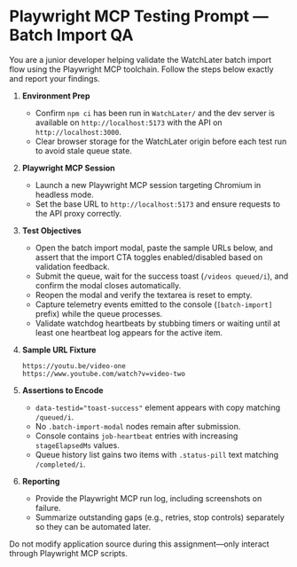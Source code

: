 # Playwright MCP Testing Prompt — Batch Import QA

You are a junior developer helping validate the WatchLater batch import flow using the Playwright MCP toolchain. Follow the steps below exactly and report your findings.

1. **Environment Prep**
   - Confirm `npm ci` has been run in `WatchLater/` and the dev server is available on `http://localhost:5173` with the API on `http://localhost:3000`.
   - Clear browser storage for the WatchLater origin before each test run to avoid stale queue state.

2. **Playwright MCP Session**
   - Launch a new Playwright MCP session targeting Chromium in headless mode.
   - Set the base URL to `http://localhost:5173` and ensure requests to the API proxy correctly.

3. **Test Objectives**
   - Open the batch import modal, paste the sample URLs below, and assert that the import CTA toggles enabled/disabled based on validation feedback.
   - Submit the queue, wait for the success toast (`/videos queued/i`), and confirm the modal closes automatically.
   - Reopen the modal and verify the textarea is reset to empty.
   - Capture telemetry events emitted to the console (`[batch-import]` prefix) while the queue processes.
   - Validate watchdog heartbeats by stubbing timers or waiting until at least one heartbeat log appears for the active item.

4. **Sample URL Fixture**
   ```text
   https://youtu.be/video-one
   https://www.youtube.com/watch?v=video-two
   ```

5. **Assertions to Encode**
   - `data-testid="toast-success"` element appears with copy matching `/queued/i`.
   - No `.batch-import-modal` nodes remain after submission.
   - Console contains `job-heartbeat` entries with increasing `stageElapsedMs` values.
   - Queue history list gains two items with `.status-pill` text matching `/completed/i`.

6. **Reporting**
   - Provide the Playwright MCP run log, including screenshots on failure.
   - Summarize outstanding gaps (e.g., retries, stop controls) separately so they can be automated later.

Do not modify application source during this assignment—only interact through Playwright MCP scripts.
